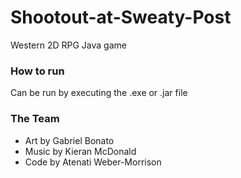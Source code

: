 # Shootout-at-Sweaty-Post
Western 2D RPG Java game
### How to run
Can be run by executing the .exe or .jar file

### The Team
* Art by Gabriel Bonato
* Music by Kieran McDonald
* Code by Atenati Weber-Morrison
